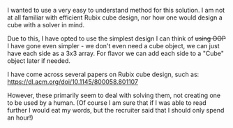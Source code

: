 ﻿I wanted to use a very easy to understand method for this solution. I am not at all familiar with efficient Rubix cube design, nor how one would design a cube with a solver in mind.

Due to this, I have opted to use the simplest design I can think of ~~using OOP~~ I have gone even simpler - we don't even need a cube object, we can just have each side as a 3x3 array. For flavor we can add each side to a "Cube" object later if needed.

I have come across several papers on Rubix cube design, such as: https://dl.acm.org/doi/10.1145/800058.801107

However, these primarily seem to deal with solving them, not creating one to be used by a human. (Of course I am sure that if I was able to read further I would eat my words, but the recruiter said that I should only spend an hour!)
